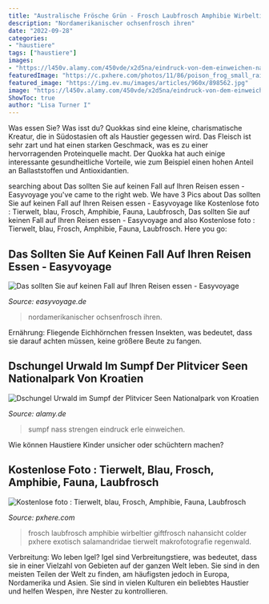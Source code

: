 ```yaml
---
title: "Australische Frösche Grün - Frosch Laubfrosch Amphibie Wirbeltier Giftfrosch Nahansicht Colder Pxhere Exotisch Salamandridae Tierwelt Makrofotografie Regenwald"
description: "Nordamerikanischer ochsenfrosch ihren"
date: "2022-09-28"
categories:
- "haustiere"
tags: ["haustiere"]
images:
- "https://l450v.alamy.com/450vde/x2d5na/eindruck-von-dem-einweichen-nass-erle-sumpf-in-der-strengen-reserve-des-biaowiea-nationalparks-x2d5na.jpg"
featuredImage: "https://c.pxhere.com/photos/11/86/poison_frog_small_rainforest-865446.jpg!s"
featured_image: "https://img.ev.mu/images/articles/960x/898562.jpg"
image: "https://l450v.alamy.com/450vde/x2d5na/eindruck-von-dem-einweichen-nass-erle-sumpf-in-der-strengen-reserve-des-biaowiea-nationalparks-x2d5na.jpg"
ShowToc: true
author: "Lisa Turner I"
---
```



Was essen Sie?
Was isst du?
Quokkas sind eine kleine, charismatische Kreatur, die in Südostasien oft als Haustier gegessen wird. Das Fleisch ist sehr zart und hat einen starken Geschmack, was es zu einer hervorragenden Proteinquelle macht. Der Quokka hat auch einige interessante gesundheitliche Vorteile, wie zum Beispiel einen hohen Anteil an Ballaststoffen und Antioxidantien.

	

		
searching about Das sollten Sie auf keinen Fall auf Ihren Reisen essen - Easyvoyage you've came to the right web. We have 3 Pics about Das sollten Sie auf keinen Fall auf Ihren Reisen essen - Easyvoyage like Kostenlose foto : Tierwelt, blau, Frosch, Amphibie, Fauna, Laubfrosch, Das sollten Sie auf keinen Fall auf Ihren Reisen essen - Easyvoyage and also Kostenlose foto : Tierwelt, blau, Frosch, Amphibie, Fauna, Laubfrosch. Here you go:
		
    
## Das Sollten Sie Auf Keinen Fall Auf Ihren Reisen Essen - Easyvoyage

<img loading=lazy src="https://img.ev.mu/images/articles/960x/898562.jpg" onerror="this.onerror=null;this.src='https://tse4.mm.bing.net/th?id=OIP.dSud5FJ1gUpOirXBw1UJoQHaE8&amp;pid=15.1';" alt="Das sollten Sie auf keinen Fall auf Ihren Reisen essen - Easyvoyage">

_Source: easyvoyage.de_

>nordamerikanischer ochsenfrosch ihren. 

	

Ernährung: Fliegende Eichhörnchen fressen Insekten, was bedeutet, dass sie darauf achten müssen, keine größere Beute zu fangen.

    
## Dschungel Urwald Im Sumpf Der Plitvicer Seen Nationalpark Von Kroatien

<img loading=lazy src="https://l450v.alamy.com/450vde/x2d5na/eindruck-von-dem-einweichen-nass-erle-sumpf-in-der-strengen-reserve-des-biaowiea-nationalparks-x2d5na.jpg" onerror="this.onerror=null;this.src='https://tse1.mm.bing.net/th?id=OIP.I2hIk5T83P92L0ddUkJh2wAAAA&amp;pid=15.1';" alt="Dschungel Urwald im Sumpf der Plitvicer Seen Nationalpark von Kroatien">

_Source: alamy.de_

>sumpf nass strengen eindruck erle einweichen. 

	

Wie können Haustiere Kinder unsicher oder schüchtern machen?

    
## Kostenlose Foto : Tierwelt, Blau, Frosch, Amphibie, Fauna, Laubfrosch

<img loading=lazy src="https://c.pxhere.com/photos/11/86/poison_frog_small_rainforest-865446.jpg!s" onerror="this.onerror=null;this.src='https://tse4.mm.bing.net/th?id=OIP.cM53ywaA_mAx9_P1jRCPCgHaE7&amp;pid=15.1';" alt="Kostenlose foto : Tierwelt, blau, Frosch, Amphibie, Fauna, Laubfrosch">

_Source: pxhere.com_

>frosch laubfrosch amphibie wirbeltier giftfrosch nahansicht colder pxhere exotisch salamandridae tierwelt makrofotografie regenwald. 

	

Verbreitung: Wo leben Igel?
Igel sind Verbreitungstiere, was bedeutet, dass sie in einer Vielzahl von Gebieten auf der ganzen Welt leben. Sie sind in den meisten Teilen der Welt zu finden, am häufigsten jedoch in Europa, Nordamerika und Asien. Sie sind in vielen Kulturen ein beliebtes Haustier und helfen Wespen, ihre Nester zu kontrollieren.

